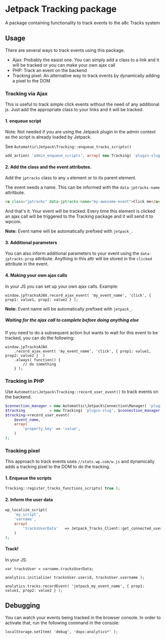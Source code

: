 # Jetpack Tracking package

A package containing functionality to track events to the a8c Tracks system

## Usage

There are several ways to track events using this package.

* Ajax: Probably the easist one. You can simply add a class to a link and it will be tracked or you can make your own ajax call
* PHP: Track an event on the backend
* Tracking pixel: An alternative way to track events by dynamically adding a pixel to the DOM

### Tracking via Ajax

This is useful to track simple click events without the need of any additional js. Just add the appropriate class to your links and it will be tracked.

#### 1. enqueue script

Note: Not needed if you are using the Jetpack plugin in the admin context as the script is already loaded by Jetpack.

See `Automattic\Jetpack\Tracking::enqueue_tracks_scripts()`

```PHP
add_action( 'admin_enqueue_scripts', array( new Tracking( 'plugin-slug' ), 'enqueue_tracks_scripts' ) );
```

#### 2. Add the class and the event attributes.

Add the `jptracks` class to any `a` element or to its parent element.

The event needs a name. This can be informed with the `data-jptracks-name` attritbute.

```HTML
<a class="jptracks" data-jptracks-name="my-awesome-event">Click me</a>
```

And that's it. Your event will be tracked. Every time this element is clicked an ajax call will be triggered to the Tracking package and it will send it to wpcom.

**Note:** Event name will be automatically prefixed with `jetpack_`.

#### 3. Additional parameters

You can also inform additional parameters to your event using the `data-jptracks-prop` attribute. Anything in this attr will be stored in the `clicked` attribute in the event.

#### 4. Making your own ajax calls

In your JS you can set up your own ajax calls. Example:

```JS
window.jpTracksAJAX.record_ajax_event( 'my_event_name', 'click', { prop1: value1, prop2: value2 } );
```

**Note:** Event name will be automatically prefixed with `jetpack_`.

##### Waiting for the ajax call to complete before doing anything else

If you need to do a subsequent action but wants to wait for this event to be tracked, you can do the following:

```JS
window.jpTracksAJAX
	.record_ajax_event( 'my_event_name', 'click', { prop1: value1, prop2: value2 }  )
	.always( function() {
		// do something
	} );
```

### Tracking in PHP

Use `Automattic\Jetpack\Tracking::record_user_event()` to track events on the backend.

```PHP
$connection_manager = new Automattic\Jetpack\Connection\Manager( 'plugin-slug' );
$tracking           = new Tracking( 'plugin-slug', $connection_manager );
$tracking->record_user_event(
	$event_name,
	array(
		'property_key' => 'value',
	)
);
```

### Tracking pixel

This approach to track events uses `//stats.wp.com/w.js` and dynamically adds a tracking pixel to the DOM to do the tracking.

#### 1. Enqueue the scripts

```PHP
Tracking::register_tracks_functions_scripts( true );
```

#### 2. Inform the user data

```PHP
wp_localize_script(
	'my_script',
	'varname',
	array(
		'tracksUserData'   => Jetpack_Tracks_Client::get_connected_user_tracks_identity(),
	)
);
```

#### Track!

In your JS:

```JS
var tracksUser = varname.tracksUserData;

analytics.initialize( tracksUser.userid, tracksUser.username );

analytics.tracks.recordEvent( 'jetpack_my_event_name', { prop1: value1, prop2: value2 } );
```

## Debugging

You can watch your events being tracked in the browser console. In order to activate that, run the following command in the console:

```JS
localStorage.setItem( 'debug', 'dops:analytics*' );
```
